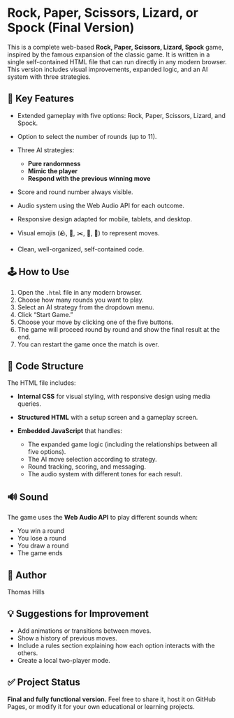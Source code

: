 # Rock, Paper, Scissors, Lizard, or Spock (Final Version)

This is a complete web-based **Rock, Paper, Scissors, Lizard, Spock** game, inspired by the famous expansion of the classic game. It is written in a single self-contained HTML file that can run directly in any modern browser. This version includes visual improvements, expanded logic, and an AI system with three strategies.

## 🧠 Key Features

* Extended gameplay with five options: Rock, Paper, Scissors, Lizard, and Spock.
* Option to select the number of rounds (up to 11).
* Three AI strategies:

  * **Pure randomness**
  * **Mimic the player**
  * **Respond with the previous winning move**
* Score and round number always visible.
* Audio system using the Web Audio API for each outcome.
* Responsive design adapted for mobile, tablets, and desktop.
* Visual emojis (🪨, 🧻, ✂️, 🦎, 🖖) to represent moves.
* Clean, well-organized, self-contained code.

## 🕹️ How to Use

1. Open the `.html` file in any modern browser.
2. Choose how many rounds you want to play.
3. Select an AI strategy from the dropdown menu.
4. Click “Start Game.”
5. Choose your move by clicking one of the five buttons.
6. The game will proceed round by round and show the final result at the end.
7. You can restart the game once the match is over.

## 📄 Code Structure

The HTML file includes:

* **Internal CSS** for visual styling, with responsive design using media queries.
* **Structured HTML** with a setup screen and a gameplay screen.
* **Embedded JavaScript** that handles:

  * The expanded game logic (including the relationships between all five options).
  * The AI move selection according to strategy.
  * Round tracking, scoring, and messaging.
  * The audio system with different tones for each result.

## 🔊 Sound

The game uses the **Web Audio API** to play different sounds when:

* You win a round
* You lose a round
* You draw a round
* The game ends

## 👤 Author

Thomas Hills

## 💡 Suggestions for Improvement

* Add animations or transitions between moves.
* Show a history of previous moves.
* Include a rules section explaining how each option interacts with the others.
* Create a local two-player mode.

## ✅ Project Status

**Final and fully functional version.** Feel free to share it, host it on GitHub Pages, or modify it for your own educational or learning projects.
